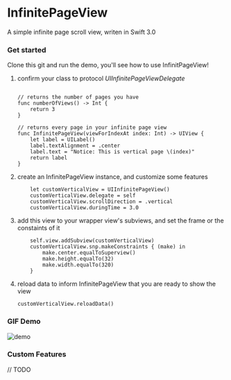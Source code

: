 # InfinitePageView
A simple infinite page scroll view, writen in Swift 3.0
### Get started
Clone this git and run the demo, you'll see how to use InfinitPageView!

1. confirm your class to protocol *UIInfinitePageViewDelegate*
 
    ```
        
    // returns the number of pages you have
    func numberOfViews() -> Int {
        return 3
    }
    
    // returns every page in your infinite page view
    func InfinitePageView(viewForIndexAt index: Int) -> UIView {
        let label = UILabel()
        label.textAlignment = .center
        label.text = "Notice: This is vertical page \(index)"
        return label
    }

    ```
    
2. create an InfinitePageView instance, and customize some features
  
    ```
        let customVerticalView = UIInfinitePageView()
        customVerticalView.delegate = self
        customVerticalView.scrollDirection = .vertical
        customVerticalView.duringTime = 3.0

    ```

3. add this view to your wrapper view's subviews, and set the frame or the constaints of it
  
    ```
        self.view.addSubview(customVerticalView)
        customVerticalView.snp.makeConstraints { (make) in
            make.center.equalToSuperview()
            make.height.equalTo(32)
            make.width.equalTo(320)
        }

    ```
    
4. reload data to inform InfinitePageView that you are ready to show the view
    
    ```
    customVerticalView.reloadData()
    ```
    
### GIF Demo

![demo](https://cloud.githubusercontent.com/assets/10272065/23032367/1422b9b0-f4af-11e6-8923-4ae5fd9324c3.gif)

### Custom Features
// TODO 





